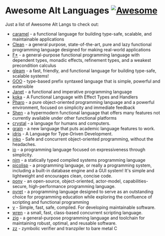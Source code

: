 # Awesome Alt Languages [![Awesome](https://cdn.rawgit.com/sindresorhus/awesome/d7305f38d29fed78fa85652e3a63e154dd8e8829/media/badge.svg)](https://github.com/sindresorhus/awesome)

Just a list of Awesome Alt Langs to check out:

* [caramel](https://caramel.run) - a functional language for building type-safe, scalable, and maintainable applications
* [Clean](https://clean.cs.ru.nl/Clean) - a general purpose, state-of-the-art, pure and lazy functional programming language designed for making real-world applications
* [F*](https://www.fstar-lang.org/) - a general-purpose functional programming language with dependent types, monadic effects, refinement types, and a weakest precondition calculus
* [gleam](https://gleam.run/) - a fast, friendly, and functional language for building type-safe, scalable systems!
* [GOO](https://googoogaga.github.io/) - type-based prefix syntaxed language that is simple, powerful and extensible
* [Janet](https://janet-lang.org) - a functional and imperative programming language 
* [koka](https://koka-lang.github.io/koka/doc/index.html) - A Functional Language with Effect Types and Handlers
* [Pharo](https://pharo.org) - a pure object-oriented programming language and a powerful environment, focused on simplicity and immediate feedback
* [Shen](http://shenlanguage.org/) - a hypermodern functional language that offers many features not currently available under other functional platforms
* [crystal](https://crystal-lang.org/) - a language for humans and computers.
* [grain](https://grain-lang.org) - a new language that puts academic language features to work.
* [idris](https://www.idris-lang.org/) - A Language for Type-Driven Development.
* [inko](https://inko-lang.org) - Safe and concurrent object-oriented programming, without the headaches.
* [io](https://iolanguage.org) - a programming language focused on expressiveness through simplicity.
* [nim](https://nim-lang.org/) - a statically typed compiled systems programming language
* [picolisp](https://picolisp.com) - a programming language, or really a programming system, including a built-in database engine and a GUI system! It's simple and lightweight and encourages clean, concise code.
* [pony](https://www.ponylang.io/) - an open-source, object-oriented, actor-model, capabilities-secure, high-performance programming language.
* [pyret](https://pyret.org) - a programming language designed to serve as an outstanding choice for programming education while exploring the confluence of scripting and functional programming
* [v](https://vlang.io) - Simple, fast, safe, compiled. For developing maintainable software.
* [wren](https://wren.io/) - a small, fast, class-based concurrent scripting language.
* [zig](https://ziglang.org/) - a general-purpose programming language and toolchain for maintaining robust, optimal, and reusable software.
* [zz](https://github.com/zetzit/zz) -  zymbolic verifier and tranzpiler to bare metal C
